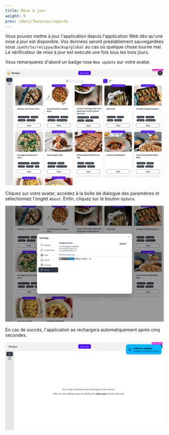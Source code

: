 ```yaml
---
title: Mise à jour
weight: 9
prev: /docs/features/reports
---
```


Vous pouvez mettre à jour l'application depuis l'application Web dès qu'une mise à jour est disponible. Vos données seront préalablement sauvegardées
sous `/path/to/recipya/Backup/global` au cas où quelque chose tourne mal. Le vérificateur de mise à jour est exécuté une fois tous les trois jours.

Vous remarquerez d'abord un badge rose `New update` sur votre avatar.

![](images/update-available.webp)

Cliquez sur votre avatar, accédez à la boîte de dialogue des paramètres et sélectionnez l'onglet
`About`. Enfin, cliquez sur le bouton `Update`.

![](images/update-button.webp)

En cas de succès, l'application se rechargera automatiquement après cinq secondes.

![](images/update-success-restart.webp)
